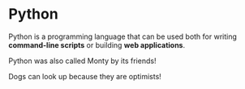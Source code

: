 # Python

Python is a programming language that can be used both for writing **command-line scripts** or building **web applications**. 

Python was also called Monty by its friends!

Dogs can look up because they are optimists!